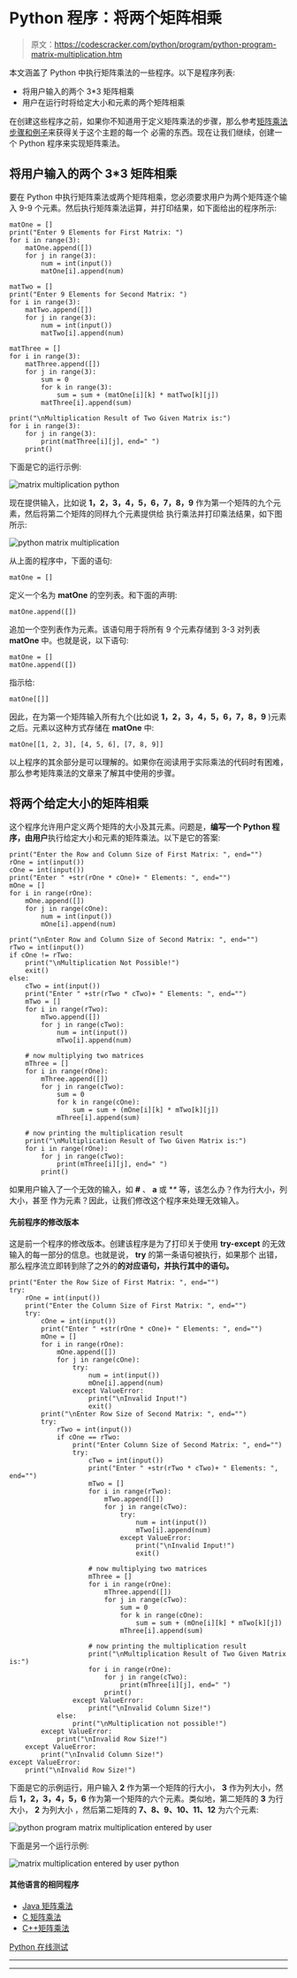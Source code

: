 # Python 程序：将两个矩阵相乘

> 原文：<https://codescracker.com/python/program/python-program-matrix-multiplication.htm>

本文涵盖了 Python 中执行矩阵乘法的一些程序。以下是程序列表:

*   将用户输入的两个 3*3 矩阵相乘
*   用户在运行时将给定大小和元素的两个矩阵相乘

在创建这些程序之前，如果你不知道用于定义矩阵乘法的步骤，那么参考[矩阵乘法步骤和例子](/nonprog/matrix-multiplication.htm)来获得关于这个主题的每一个 必需的东西。现在让我们继续，创建一个 Python 程序来实现矩阵乘法。

## 将用户输入的两个 3*3 矩阵相乘

要在 Python 中执行矩阵乘法或两个矩阵相乘，您必须要求用户为两个矩阵逐个输入 9-9 个元素。然后执行矩阵乘法运算，并打印结果，如下面给出的程序所示:

```
matOne = []
print("Enter 9 Elements for First Matrix: ")
for i in range(3):
    matOne.append([])
    for j in range(3):
        num = int(input())
        matOne[i].append(num)

matTwo = []
print("Enter 9 Elements for Second Matrix: ")
for i in range(3):
    matTwo.append([])
    for j in range(3):
        num = int(input())
        matTwo[i].append(num)

matThree = []
for i in range(3):
    matThree.append([])
    for j in range(3):
        sum = 0
        for k in range(3):
            sum = sum + (matOne[i][k] * matTwo[k][j])
        matThree[i].append(sum)

print("\nMultiplication Result of Two Given Matrix is:")
for i in range(3):
    for j in range(3):
        print(matThree[i][j], end=" ")
    print()
```

下面是它的运行示例:

![matrix multiplication python](img/12b6ac1c77b38d71d7e31081c125be2c.png)

现在提供输入，比如说 **1，2，3，4，5，6，7，8，9** 作为第一个矩阵的九个元素，然后将第二个矩阵的同样九个元素提供给 执行乘法并打印乘法结果，如下图所示:

![python matrix multiplication](img/953bd19ffdb4482774dff73bb1c32983.png)

从上面的程序中，下面的语句:

```
matOne = []
```

定义一个名为 **matOne** 的空列表。和下面的声明:

```
matOne.append([])
```

追加一个空列表作为元素。该语句用于将所有 9 个元素存储到 3-3 对列表 **matOne** 中。也就是说，以下语句:

```
matOne = []
matOne.append([])
```

指示给:

```
matOne[[]]
```

因此，在为第一个矩阵输入所有九个(比如说 **1，2，3，4，5，6，7，8，9** )元素之后。元素以这种方式存储在 **matOne** 中:

```
matOne[[1, 2, 3], [4, 5, 6], [7, 8, 9]]
```

以上程序的其余部分是可以理解的。如果你在阅读用于实际乘法的代码时有困难，那么参考矩阵乘法的文章来了解其中使用的步骤。

## 将两个给定大小的矩阵相乘

这个程序允许用户定义两个矩阵的大小及其元素。问题是，**编写一个 Python 程序，由用户**执行给定大小和元素的矩阵乘法。以下是它的答案:

```
print("Enter the Row and Column Size of First Matrix: ", end="")
rOne = int(input())
cOne = int(input())
print("Enter " +str(rOne * cOne)+ " Elements: ", end="")
mOne = []
for i in range(rOne):
    mOne.append([])
    for j in range(cOne):
        num = int(input())
        mOne[i].append(num)

print("\nEnter Row and Column Size of Second Matrix: ", end="")
rTwo = int(input())
if cOne != rTwo:
    print("\nMultiplication Not Possible!")
    exit()
else:
    cTwo = int(input())
    print("Enter " +str(rTwo * cTwo)+ " Elements: ", end="")
    mTwo = []
    for i in range(rTwo):
        mTwo.append([])
        for j in range(cTwo):
            num = int(input())
            mTwo[i].append(num)

    # now multiplying two matrices
    mThree = []
    for i in range(rOne):
        mThree.append([])
        for j in range(cTwo):
            sum = 0
            for k in range(cOne):
                sum = sum + (mOne[i][k] * mTwo[k][j])
            mThree[i].append(sum)

    # now printing the multiplication result
    print("\nMultiplication Result of Two Given Matrix is:")
    for i in range(rOne):
        for j in range(cTwo):
            print(mThree[i][j], end=" ")
        print()
```

如果用户输入了一个无效的输入，如 **#** 、 **a** 或 **\** 等，该怎么办？作为行大小，列大小，甚至 作为元素？因此，让我们修改这个程序来处理无效输入。

#### 先前程序的修改版本

这是前一个程序的修改版本。创建该程序是为了打印关于使用 **try-except** 的无效输入的每一部分的信息。也就是说， **try** 的第一条语句被执行，如果那个 出错，那么程序流立即转到除了之外的**的对应语句，并执行其中的语句。**

```
print("Enter the Row Size of First Matrix: ", end="")
try:
    rOne = int(input())
    print("Enter the Column Size of First Matrix: ", end="")
    try:
        cOne = int(input())
        print("Enter " +str(rOne * cOne)+ " Elements: ", end="")
        mOne = []
        for i in range(rOne):
            mOne.append([])
            for j in range(cOne):
                try:
                    num = int(input())
                    mOne[i].append(num)
                except ValueError:
                    print("\nInvalid Input!")
                    exit()
        print("\nEnter Row Size of Second Matrix: ", end="")
        try:
            rTwo = int(input())
            if cOne == rTwo:
                print("Enter Column Size of Second Matrix: ", end="")
                try:
                    cTwo = int(input())
                    print("Enter " +str(rTwo * cTwo)+ " Elements: ", end="")
                    mTwo = []
                    for i in range(rTwo):
                        mTwo.append([])
                        for j in range(cTwo):
                            try:
                                num = int(input())
                                mTwo[i].append(num)
                            except ValueError:
                                print("\nInvalid Input!")
                                exit()

                    # now multiplying two matrices
                    mThree = []
                    for i in range(rOne):
                        mThree.append([])
                        for j in range(cTwo):
                            sum = 0
                            for k in range(cOne):
                                sum = sum + (mOne[i][k] * mTwo[k][j])
                            mThree[i].append(sum)

                    # now printing the multiplication result
                    print("\nMultiplication Result of Two Given Matrix is:")
                    for i in range(rOne):
                        for j in range(cTwo):
                            print(mThree[i][j], end=" ")
                        print()
                except ValueError:
                    print("\nInvalid Column Size!")
            else:
                print("\nMultiplication not possible!")
        except ValueError:
            print("\nInvalid Row Size!")
    except ValueError:
        print("\nInvalid Column Size!")
except ValueError:
    print("\nInvalid Row Size!")
```

下面是它的示例运行，用户输入 **2** 作为第一个矩阵的行大小， **3** 作为列大小，然后 **1，2，3，4，5，6** 作为第一个矩阵的六个元素。类似地，第二矩阵的 **3** 为行大小， **2** 为列大小 ，然后第二矩阵的 **7、8、9、10、11、12** 为六个元素:

![python program matrix multiplication entered by user](img/30b7352b87acaa5fed62867eaa07ed7d.png)

下面是另一个运行示例:

![matrix multiplication entered by user python](img/322854072445389de4db9d2be86c5175.png)

#### 其他语言的相同程序

*   [Java 矩阵乘法](/java/program/java-program-multiply-two-matrices.htm)
*   [C 矩阵乘法](/c/program/c-program-multiply-two-matrices.htm)
*   [C++矩阵乘法](/cpp/program/cpp-program-multiply-two-matrices.htm)

[Python 在线测试](/exam/showtest.php?subid=10)

* * *

* * *